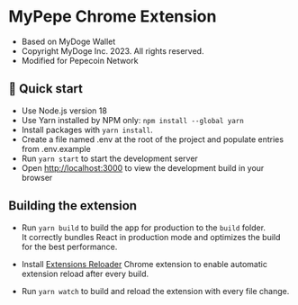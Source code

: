 # MyPepe Chrome Extension

- Based on MyDoge Wallet
- Copyright MyDoge Inc. 2023. All rights reserved.
- Modified for Pepecoin Network

## 🚀 Quick start

- Use Node.js version 18
- Use Yarn installed by NPM only: `npm install --global yarn`
- Install packages with `yarn install`.
- Create a file named .env at the root of the project and populate entries from .env.example
- Run `yarn start` to start the development server
- Open [http://localhost:3000](http://localhost:3000) to view the development build in your browser

## Building the extension

- Run `yarn build` to build the app for production to the `build` folder.<br />
  It correctly bundles React in production mode and optimizes the build for the best performance.

- Install [Extensions Reloader](https://chrome.google.com/webstore/detail/extensions-reloader/fimgfedafeadlieiabdeeaodndnlbhid?hl=en) Chrome extension to enable automatic extension reload after every build.

- Run `yarn watch` to build and reload the extension with every file change.